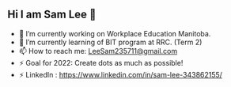 ## Hi I am Sam Lee 👋

- 🔭 I’m currently working on Workplace Education Manitoba.
- 🌱 I’m currently learning of BIT program at RRC. (Term 2)
- 📫 How to reach me: LeeSam235711@gmail.com
- ⚡ Goal for 2022: Create dots as much as possible!
- ⚡ LinkedIn : https://www.linkedin.com/in/sam-lee-343862155/

